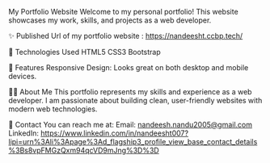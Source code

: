 My Portfolio Website
Welcome to my personal portfolio! This website showcases my work, skills, and projects as a web developer.

✨ Published
Url of my portfolio website : https://nandeesht.ccbp.tech/

🔧 Technologies Used
HTML5
CSS3
Bootstrap

📸 Features
Responsive Design: Looks great on both desktop and mobile devices.

🧑‍💻 About Me
This portfolio represents my skills and experience as a web developer. I am passionate about building clean, user-friendly websites with modern web technologies.

💬 Contact
You can reach me at:
Email: nandeesh.nandu2005@gmail.com
LinkedIn: https://www.linkedin.com/in/nandeesht007?lipi=urn%3Ali%3Apage%3Ad_flagship3_profile_view_base_contact_details%3Bs8vpFMGzQxm94qcVD9mJng%3D%3D
